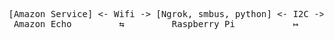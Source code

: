 <pre> 
[Amazon Service] <- Wifi -> [Ngrok, smbus, python] <- I2C ->  [Master] <- NRF24L01 -> [Slave Arduinos] 
 Amazon Echo         ⇆         Raspberry Pi           ↦      Arduino        ⇆          AllOtherArduinos
</pre>

